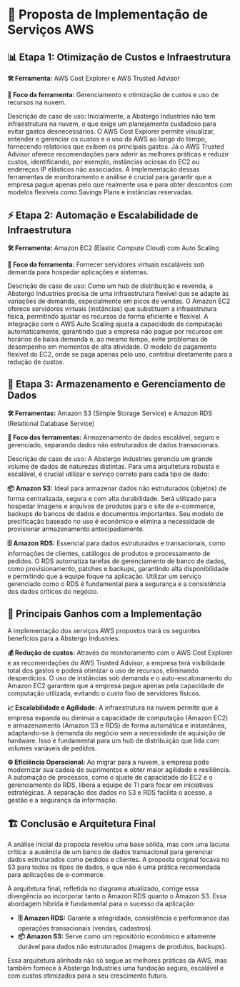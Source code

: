 # 🏥 Proposta de Implementação de Serviços AWS

## 📊 Etapa 1: Otimização de Custos e Infraestrutura

**🛠️ Ferramenta:** AWS Cost Explorer e AWS Trusted Advisor

**🎯 Foco da ferramenta:** Gerenciamento e otimização de custos e uso de recursos na nuvem.

Descrição de caso de uso: Inicialmente, a Abstergo Industries não tem infraestrutura na nuvem, o que exige um planejamento cuidadoso para evitar gastos desnecessários. O AWS Cost Explorer permite visualizar, entender e gerenciar os custos e o uso da AWS ao longo do tempo, fornecendo relatórios que exibem os principais gastos. Já o AWS Trusted Advisor oferece recomendações para aderir às melhores práticas e reduzir custos, identificando, por exemplo, instâncias ociosas do EC2 ou endereços IP elásticos não associados. A implementação dessas ferramentas de monitoramento e análise é crucial para garantir que a empresa pague apenas pelo que realmente usa e para obter descontos com modelos flexíveis como Savings Plans e instâncias reservadas.

## ⚡ Etapa 2: Automação e Escalabilidade de Infraestrutura

**🛠️ Ferramenta:** Amazon EC2 (Elastic Compute Cloud) com Auto Scaling

**🎯 Foco da ferramenta:** Fornecer servidores virtuais escaláveis sob demanda para hospedar aplicações e sistemas.

Descrição de caso de uso: Como um hub de distribuição e revenda, a Abstergo Industries precisa de uma infraestrutura flexível que se adapte às variações de demanda, especialmente em picos de vendas. O Amazon EC2 oferece servidores virtuais (instâncias) que substituem a infraestrutura física, permitindo ajustar os recursos de forma eficiente e flexível. A integração com o AWS Auto Scaling ajusta a capacidade de computação automaticamente, garantindo que a empresa não pague por recursos em horários de baixa demanda e, ao mesmo tempo, evite problemas de desempenho em momentos de alta atividade. O modelo de pagamento flexível do EC2, onde se paga apenas pelo uso, contribui diretamente para a redução de custos.

## 💾 Etapa 3: Armazenamento e Gerenciamento de Dados

**🛠️ Ferramentas:** Amazon S3 (Simple Storage Service) e Amazon RDS (Relational Database Service)

**🎯 Foco das ferramentas:** Armazenamento de dados escalável, seguro e gerenciado, separando dados não estruturados de dados transacionais.

Descrição de caso de uso: A Abstergo Industries gerencia um grande volume de dados de naturezas distintas. Para uma arquitetura robusta e escalável, é crucial utilizar o serviço correto para cada tipo de dado:

**📦 Amazon S3:** Ideal para armazenar dados não estruturados (objetos) de forma centralizada, segura e com alta durabilidade. Será utilizado para hospedar imagens e arquivos de produtos para o site de e-commerce, backups de bancos de dados e documentos importantes. Seu modelo de precificação baseado no uso é econômico e elimina a necessidade de provisionar armazenamento antecipadamente.

**🗄️ Amazon RDS:** Essencial para dados estruturados e transacionais, como informações de clientes, catálogos de produtos e processamento de pedidos. O RDS automatiza tarefas de gerenciamento de banco de dados, como provisionamento, patches e backups, garantindo alta disponibilidade e permitindo que a equipe foque na aplicação. Utilizar um serviço gerenciado como o RDS é fundamental para a segurança e a consistência dos dados críticos do negócio.

## 🎯 Principais Ganhos com a Implementação
A implementação dos serviços AWS propostos trará os seguintes benefícios para a Abstergo Industries:

**💰 Redução de custos:** Através do monitoramento com o AWS Cost Explorer e as recomendações do AWS Trusted Advisor, a empresa terá visibilidade total dos gastos e poderá otimizar o uso de recursos, eliminando desperdícios. O uso de instâncias sob demanda e o auto-escalonamento do Amazon EC2 garantem que a empresa pague apenas pela capacidade de computação utilizada, evitando o custo fixo de servidores físicos.

**📈 Escalabilidade e Agilidade:** A infraestrutura na nuvem permite que a empresa expanda ou diminua a capacidade de computação (Amazon EC2) e armazenamento (Amazon S3 e RDS) de forma automática e instantânea, adaptando-se à demanda do negócio sem a necessidade de aquisição de hardware. Isso é fundamental para um hub de distribuição que lida com volumes variáveis de pedidos.

**⚙️ Eficiência Operacional:** Ao migrar para a nuvem, a empresa pode modernizar sua cadeia de suprimentos e obter maior agilidade e resiliência. A automação de processos, como o ajuste de capacidade do EC2 e o gerenciamento do RDS, libera a equipe de TI para focar em iniciativas estratégicas. A separação dos dados no S3 e RDS facilita o acesso, a gestão e a segurança da informação.

## 🏗️ Conclusão e Arquitetura Final

A análise inicial da proposta revelou uma base sólida, mas com uma lacuna crítica: a ausência de um banco de dados transacional para gerenciar dados estruturados como pedidos e clientes. A proposta original focava no S3 para todos os tipos de dados, o que não é uma prática recomendada para aplicações de e-commerce.

A arquitetura final, refletida no diagrama atualizado, corrige essa divergência ao incorporar tanto o Amazon RDS quanto o Amazon S3. Essa abordagem híbrida é fundamental para o sucesso da aplicação:

- **🗄️ Amazon RDS:** Garante a integridade, consistência e performance das operações transacionais (vendas, cadastros).
- **📦 Amazon S3:** Serve como um repositório econômico e altamente durável para dados não estruturados (imagens de produtos, backups).

Essa arquitetura alinhada não só segue as melhores práticas da AWS, mas também fornece à Abstergo Industries uma fundação segura, escalável e com custos otimizados para o seu crescimento futuro.